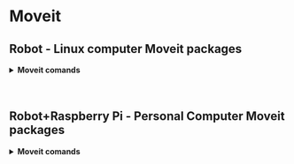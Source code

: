 # Moveit

## Robot - Linux computer Moveit packages


<details>
<summary><strong>Moveit comands</strong></summary>
    <details>
    <summary><strong>C++</strong></summary>
  Simulate it first:

  `roslaunch interbotix_xsarm_moveit_interface xsarm_moveit_interface.launch robot_model:=wx250s use_fake:=true dof:=6 use_cpp_interface:=true`

  Move real robot:

  `roslaunch interbotix_xsarm_moveit_interface xsarm_moveit_interface.launch robot_model:=wx250s dof:=6 use_cpp_interface:=true use_actual:=true`

  <br>

  Each button in the gui interface is a ros node that send message to actual node (move group API) [see it here in github: interbotix_ros_toolboxes/interbotics_common_toolbox/interbotics_moveit_interface/src → moveit_interface_obj.cpp]

  Buttons explenation:

  - Plan Pose

    Set end-effector cordinates&orientation → es:
    <p align="center">
    <img src="Images/movelit.png" alt="computer_setup" width="200">
    </p>

  - Plan Position:

    Reach what ever position regardless the orientation (orientation arbitary)

  - Plan Orientation:

    Reach what ever orientation regardless the position (position arbitary)

  - Execute:

    Execute movment

  - Reset:

    Go back to 0
  </details>

    <details>
    <summary>Python</summary>

`roslaunch interbotix_xsarm_moveit_interface xsarm_moveit_interface.launch robot_model:=wx250s use_fake:=true dof:=6 use_python_interface:=true`

Python script running! find it here: [github: interbotix_ros_toolboxes/interbotics_common_toolbox/interbotics_moveit_interface/scripts/moveit_python_interface]

1. press enter in the terminal → start tutorial
2. press enter to continue the demo
    </details>


</details>



<br>
<br>

## Robot+Raspberry Pi - Personal Computer Moveit packages

<details>
  <summary><strong>Moveit comands</strong></summary>

Still not working... comming soon


</details>

<br>

